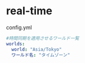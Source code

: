 # real-time

config.yml
```yaml
#時間同期を適用させるワールド一覧
worlds:
  world: "Asia/Tokyo"
  ワールド名: "タイムゾーン"
```
